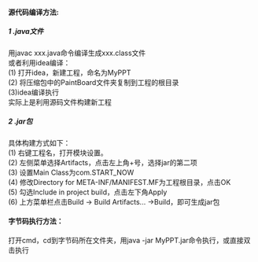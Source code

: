 #### 源代码编译方法:
##### 1 .java文件
用javac xxx.java命令编译生成xxx.class文件  
或者利用idea编译：  
	(1) 打开idea，新建工程，命名为MyPPT  
	(2) 将压缩包中的PaintBoard文件夹复制到工程的根目录  
	(3)idea编译执行  
实际上是利用源码文件构建新工程  
##### 2 .jar包
具体构建方式如下：  
	(1) 右键工程名，打开模块设置。  
	(2) 左侧菜单选择Artifacts，点击左上角+号，选择jar的第二项  
	(3) 设置Main Class为com.START_NOW  
	(4) 修改Directory for META-INF/MANIFEST.MF为工程根目录，点击OK  
	(5) 勾选Include in project build，点击左下角Apply  
	(6) 上方菜单栏点击Build -> Build Artifacts... ->Build，即可生成jar包  
#### 字节码执行方法：
打开cmd，cd到字节码所在文件夹，用java -jar MyPPT.jar命令执行，或直接双击执行